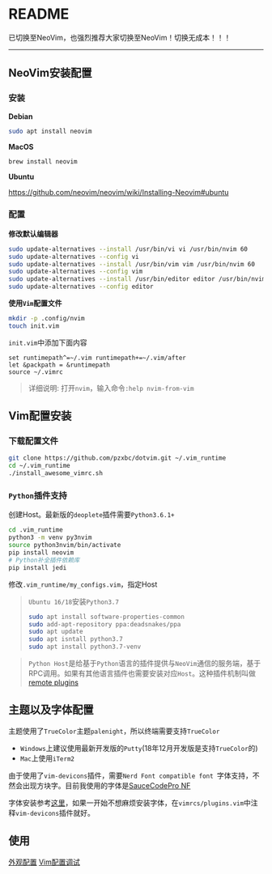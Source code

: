 # README


已切换至NeoVim，也强烈推荐大家切换至NeoVim！切换无成本！！！

-----

## NeoVim安装配置

### 安装

**Debian**

``` bash
sudo apt install neovim
```

**MacOS**

```
brew install neovim
```

**Ubuntu**

https://github.com/neovim/neovim/wiki/Installing-Neovim#ubuntu


### 配置

**修改默认编辑器**

``` bash
sudo update-alternatives --install /usr/bin/vi vi /usr/bin/nvim 60
sudo update-alternatives --config vi
sudo update-alternatives --install /usr/bin/vim vim /usr/bin/nvim 60
sudo update-alternatives --config vim
sudo update-alternatives --install /usr/bin/editor editor /usr/bin/nvim 60
sudo update-alternatives --config editor
```

**使用`Vim`配置文件**

``` bash
mkdir -p .config/nvim
touch init.vim
```

`init.vim`中添加下面内容

```
set runtimepath^=~/.vim runtimepath+=~/.vim/after
let &packpath = &runtimepath
source ~/.vimrc
```

> 详细说明: 打开`nvim`，输入命令`:help nvim-from-vim`

## Vim配置安装

### 下载配置文件

``` bash
git clone https://github.com/pzxbc/dotvim.git ~/.vim_runtime
cd ~/.vim_runtime
./install_awesome_vimrc.sh
```


### `Python`插件支持

创建Host。最新版的`deoplete`插件需要`Python3.6.1+`

``` bash
cd .vim_runtime
python3 -m venv py3nvim
source python3nvim/bin/activate
pip install neovim
# Python补全插件依赖库
pip install jedi
```

修改`.vim_runtime/my_configs.vim`，指定Host

> `Ubuntu 16/18`安装`Python3.7`
> ``` bash
> sudo apt install software-properties-common
> sudo add-apt-repository ppa:deadsnakes/ppa
> sudo apt update
> sudo apt isntall python3.7
> sudo apt install python3.7-venv
> ```

> `Python Host`是给基于`Python`语言的插件提供与`NeoVim`通信的服务端，基于RPC调用。如果有其他语言插件也需要安装对应`Host`。这种插件机制叫做[remote plugins](https://zhuanlan.zhihu.com/p/40696208)

## 主题以及字体配置

主题使用了`TrueColor`主题`palenight`，所以终端需要支持`TrueColor`

* `Windows`上建议使用最新开发版的`Putty`(18年12月开发版是支持`TrueColor`的)
* `Mac`上使用`iTerm2`

由于使用了`vim-devicons`插件，需要`Nerd Font compatible font `字体支持，不然会出现方块字。目前我使用的字体是[SauceCodePro NF](https://github.com/ryanoasis/nerd-fonts/tree/master/patched-fonts/SourceCodePro/Regular/complete)

字体安装参考[这里](https://github.com/ryanoasis/nerd-fonts#font-installation)，如果一开始不想麻烦安装字体，在`vimrcs/plugins.vim`中注释`vim-devicons`插件就好。

## 使用 

[外观配置]()
[Vim配置调试]()


